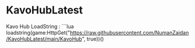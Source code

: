 # KavoHubLatest
Kavo Hub
LoadString : ```lua
loadstring(game:HttpGet("https://raw.githubusercontent.com/NumanZaidan/KavoHubLatest/main/KavoHub", true))()
```

